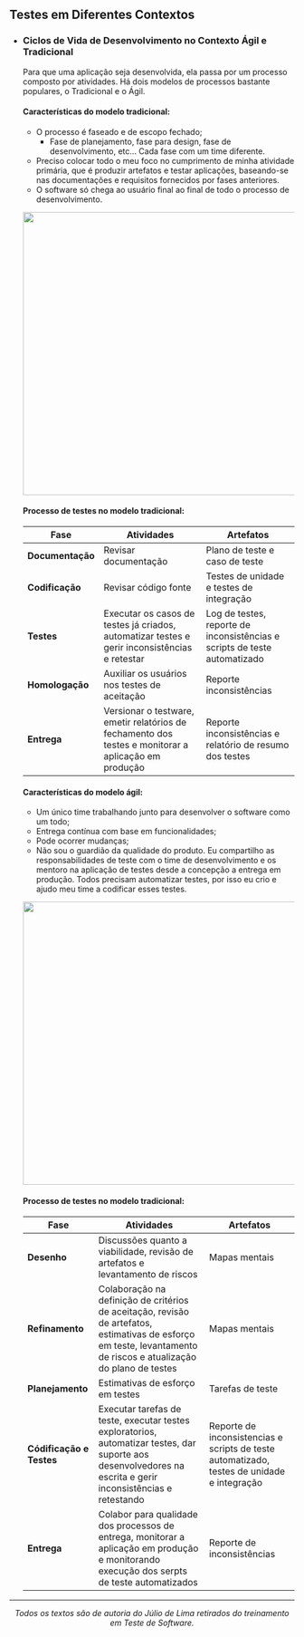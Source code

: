 ## Testes em Diferentes Contextos

* ### Ciclos de Vida de Desenvolvimento no Contexto Ágil e Tradicional
  Para que uma aplicação seja desenvolvida, ela passa por um processo composto por atividades. 
  Há dois modelos de processos bastante populares, o Tradicional e o Ágil.
  
  #### Características do modelo tradicional:
    * O processo é faseado e de escopo fechado;
      * Fase de planejamento, fase para design, fase de desenvolvimento, etc... Cada fase com um time diferente.
    * Preciso colocar todo o meu foco no cumprimento de minha atividade primária, que é produzir artefatos e testar aplicações, 
     baseando-se nas documentações e requisitos fornecidos por fases anteriores.
    * O software só chega ao usuário final ao final de todo o processo de desenvolvimento.
    
     <p align="center"><img src="https://dkrn4sk0rn31v.cloudfront.net/2018/01/08121228/modelo-cascata.png" width="500px"> </p>
    
    #### Processo de testes no modelo tradicional:
     <table>
      <thead>
        <th>Fase</th>
        <th>Atividades</th>
        <th>Artefatos</th>
      </thead>
      <tr>
        <td> <b>Documentação</b> </td>
        <td> Revisar documentação</td>
        <td> Plano de teste e caso de teste</td>
      </tr>
      <tr>
        <td> <b>Codificação</b> </td>
        <td> Revisar código fonte </td>
        <td> Testes de unidade e testes de integração </td>
      </tr>
      <tr>
        <td> <b>Testes</b> </td>
        <td> Executar os casos de testes já criados, automatizar testes e gerir inconsistências e retestar </td>
        <td> Log de testes, reporte de inconsistências e scripts de teste automatizado </td>
      </tr>
      <tr>
        <td> <b>Homologação</b> </td>
        <td> Auxiliar os usuários nos testes de aceitação </td>
        <td> Reporte inconsistências </td>
      </tr>
      <tr>
        <td> <b>Entrega</b> </td>
        <td> Versionar o testware, emetir relatórios de fechamento dos testes e monitorar a aplicação em produção </td>
        <td> Reporte inconsistências e relatório de resumo dos testes </td>
      </tr>
    </table>
     
  
  #### Características do modelo ágil:
    * Um único time trabalhando junto para desenvolver o software como um todo;
    * Entrega contínua com base em funcionalidades;
    * Pode ocorrer mudanças;
    * Não sou o guardião da qualidade do produto. Eu compartilho as responsabilidades de teste com o 
    time de desenvolvimento e os mentoro na aplicação de testes desde a concepção a entrega em produção. 
    Todos precisam automatizar testes, por isso eu crio e ajudo meu time a codificar esses testes.
     
     <p align="center"><img src="https://miro.medium.com/max/626/0*2FyNxlm6vr8QXJJp.png" width="500px"></p>
     
     
     #### Processo de testes no modelo tradicional:
     <table>
      <thead>
        <th>Fase</th>
        <th>Atividades</th>
        <th>Artefatos</th>
      </thead>
      <tr>
        <td> <b>Desenho</b> </td>
        <td> Discussões quanto a viabilidade, revisão de artefatos e levantamento de riscos </td>
        <td> Mapas mentais </td>
      </tr>
      <tr>
        <td> <b>Refinamento</b> </td>
        <td> Colaboração na definição de critérios de aceitação, revisão de artefatos, estimativas de esforço em teste, 
          levantamento de riscos e atualização do plano de testes</td>
        <td> Mapas mentais </td>
      </tr>
      <tr>
        <td> <b>Planejamento</b> </td>
        <td> Estimativas de esforço em testes </td>
        <td> Tarefas de teste </td>
      </tr>
      <tr>
        <td> <b>Códificação e Testes </b> </td>
        <td> Executar tarefas de teste, executar testes exploratorios, automatizar testes,
          dar suporte aos desenvolvedores na escrita e gerir inconsistências e retestando </td>
        <td> Reporte de inconsistencias e scripts de teste automatizado,
          testes de unidade e integração </td>
      </tr>
      <tr>
        <td> <b>Entrega</b> </td>
        <td> Colabor para qualidade dos processos de entrega, monitorar a aplicação em produção e
          monitorando execução dos serpts de teste automatizados </td>
        <td> Reporte de inconsistências </td>
      </tr>
    </table>
  
 ______________________________
 <p align="center"><i>Todos os textos são de autoria do Júlio de Lima retirados do treinamento em Teste de Software.</i></p>
